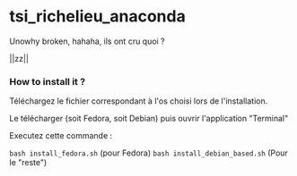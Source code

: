# tsi_richelieu_anaconda
Unowhy broken, hahaha, ils ont cru quoi ?

||zz||

### How to install it ? 

Téléchargez le fichier correspondant à l'os choisi lors de l'installation.

Le télécharger (soit Fedora, soit Debian) puis ouvrir l'application "Terminal"

Executez cette commande : 

`bash install_fedora.sh` (pour Fedora)
`bash install_debian_based.sh` (Pour le "reste") 
